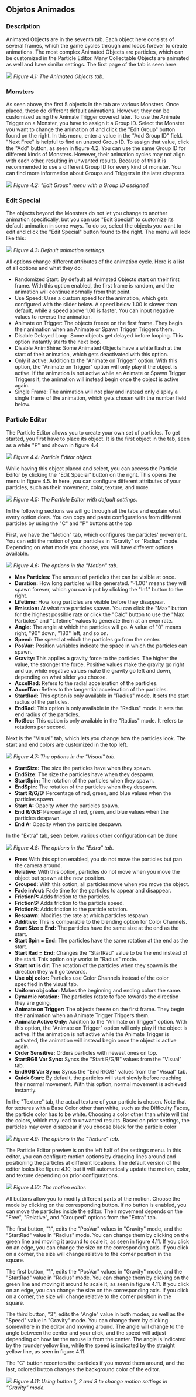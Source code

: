 ## Objetos Animados

### Description
Animated Objects are in the seventh tab. Each object here consists of several frames, which the game cycles through and loops forever to create animations. The most complex Animated Objects are particles, which can be customized in the Particle Editor. Many Collectable Objects are animated as well and have similar settings. The first page of the tab is seen here:

![](https://guia.jorge603.xyz/assets/img/figures/45.png)
*Figure 4.1: The Animated Objects tab.*<br>

### Monsters
As seen above, the first 5 objects in the tab are various Monsters. Once placed, these do different default animations. However, they can be customized using the Animate Trigger covered later. To use the Animate Trigger on a Monster, you have to assign it a Group ID. Select the Monster you want to change the animation of and click the "Edit Group" button found on the right. In this menu, enter a value in the "Add Group ID" field. "Next Free" is helpful to find an unused Group ID. To assign that value, click the "Add" button, as seen in figure 4.2. You can use the same Group ID for different kinds of Monsters. However, their animation cycles may not align with each other, resulting in unwanted results. Because of this it is recommended to use a different Group ID for every kind of monster. You can find more information about Groups and Triggers in the later chapters.

![](https://guia.jorge603.xyz/assets/img/figures/46.png)
*Figure 4.2: "Edit Group" menu with a Group ID assigned.*<br>

### Edit Special
The objects beyond the Monsters do not let you change to another animation specifically, but you can use "Edit Special" to customize its default animation in some ways. To do so, select the objects you want to edit and click the "Edit Special" button found to the right. The menu will look like this:

![](https://guia.jorge603.xyz/assets/img/figures/47.png)
*Figure 4.3: Default animation settings.*<br>

All options change different attributes of the animation cycle. Here is a list of all options and what they do:

- Randomized Start: By default all Animated Objects start on their first frame. With this option enabled, the first frame is random, and the animation will continue normally from that point.
- Use Speed: Uses a custom speed for the animation, which gets configured with the slider below. A speed below 1.00 is slower than default, while a speed above 1.00 is faster. You can input negative values to reverse the animation.
- Animate on Trigger: The objects freeze on the first frame. They begin their animation when an Animate or Spawn Trigger Triggers them.
- Disable Delayed Loop: Some objects get delayed before looping. This option instantly starts the next loop.
- Disable AnimShine: Some Animated Objects have a white flash at the start of their animation, which gets deactivated with this option.
- Only if active: Addition to the "Animate on Trigger" option. With this option, the "Animate on Trigger" option will only play if the object is active. If the animation is not active while an Animate or Spawn Trigger Triggers it, the animation will instead begin once the object is active again.
- Single Frame: The animation will not play and instead only display a single frame of the animation, which gets chosen with the number field below.

### Particle Editor
The Particle Editor allows you to create your own set of particles. To get started, you first have to place its object. It is the first object in the tab, seen as a white "P" and shown in figure 4.4

![](https://guia.jorge603.xyz/assets/img/figures/48.png)
*Figure 4.4: Particle Editor object.*<br>

While having this object placed and select, you can access the Particle Editor by clicking the "Edit Special" button on the right. This opens the menu in figure 4.5. In here, you can configure different attributes of your particles, such as their movement, color, texture, and more.

![](https://guia.jorge603.xyz/assets/img/figures/49.png)
*Figure 4.5: The Particle Editor with default settings.*<br>

In the following sections we will go through all the tabs and explain what every option does. You can copy and paste configurations from different particles by using the "C" and "P" buttons at the top

First, we have the "Motion" tab, which configures the particles' movement. You can edit the motion of your particles in "Gravity" or "Radius" mode. Depending on what mode you choose, you will have different options available.

![](https://guia.jorge603.xyz/assets/img/figures/50.png)
*Figure 4.6: The options in the "Motion" tab.*<br>

- **Max Particles:** The amount of particles that can be visible at once.
- **Duration:** How long particles will be generated. "-1.00" means they will spawn forever, which you can input by clicking the "Inf." button to the right.
- **Lifetime:** How long particles are visible before they disappear.
- **Emission:** At what rate particles spawn. You can click the "Max" button for the highest possible rate or click the "Calc" button to use the "Max Particles" and "Lifetime" values to generate them at an even rate.
- **Angle:** The angle at which the particles will go. A value of "0" means right, "90" down, "180" left, and so on.
- **Speed:** The speed at which the particles go from the center.
- **PosVar:** Position variables indicate the space in which the particles can
spawn.
- **Gravity:** This applies a gravity force to the particles. The higher the value, the stronger the force. Positive values make the gravity go right and up, while negative values make the gravity go left and down, depending on what slider you choose.
- **AccelRad:** Refers to the radial acceleration of the particles.
- **AccelTan:** Refers to the tangential acceleration of the particles.
- **StartRad:** This option is only available in "Radius" mode. It sets the start radius of the particles.
- **EndRad:** This option is only available in the "Radius" mode. It sets the end radius of the particles.
- **RotSec:** This option is only available in the "Radius" mode. It refers to rotations per second.

Next is the "Visual" tab, which lets you change how the particles look. The start and end colors are customized in the top left.

![](https://guia.jorge603.xyz/assets/img/figures/51.png)
*Figure 4.7: The options in the "Visual" tab.*<br>

- **StartSize:** The size the particles have when they spawn.
- **EndSize:** The size the particles have when they despawn.
- **StartSpin:** The rotation of the particles when they spawn.
- **EndSpin:** The rotation of the particles when they despawn.
- **Start R/G/B:** Percentage of red, green, and blue values when the particles spawn.
- **Start A:** Opacity when the particles spawn.
- **End R/G/B:** Percentage of red, green, and blue values when the particles despawn.
- **End A:** Opacity when the particles despawn.

In the "Extra" tab, seen below, various other configuration can be done

![](https://guia.jorge603.xyz/assets/img/figures/52.png)
*Figure 4.8: The options in the "Extra" tab.*<br>

- **Free:** With this option enabled, you do not move the particles but pan the camera around.
- **Relative:** With this option, particles do not move when you move the object but spawn at the new position.
- **Grouped:** With this option, all particles move when you move the object.
- **Fade in/out:** Fade time for the particles to appear and disappear.
- **FrictionP:** Adds friction to the particles.
- **FrictionS:** Adds friction to the particle speed.
- **FrictionR:** Adds friction to the particle rotation.
- **Respawn:** Modifies the rate at which particles respawn.
- **Additive:** This is comparable to the blending option for Color Channels.
- **Start Size = End:** The particles have the same size at the end as the start.
- **Start Spin = End:** The particles have the same rotation at the end as the start.
- **Start Rad = End:** Changes the "StartRad" value to be the end instead of the start. This option only works in "Radius" mode.
- **Start rot is dir:** The rotation of the particles when they spawn is the direction they will go towards.
- **Use obj color:** Particles use Color Channels instead of the color specified in the visual tab.
- **Uniform obj color:** Makes the beginning and ending colors the same.
- **Dynamic rotation:** The particles rotate to face towards the direction they are going.
- **Animate on Trigger:** The objects freeze on the first frame. They begin their animation when an Animate Trigger Triggers them.
- **Animate Active Only:** Addition to the "Animate on Trigger" option. With this option, the "Animate on Trigger" option will only play if the object is active. If the animation is not active while the Animate Trigger is activated, the animation will instead begin once the object is active again.
- **Order Sensitive:** Orders particles with newest ones on top.
- **StartRGB Var Sync:** Syncs the "Start R/G/B" values from the "Visual" tab.
- **EndRGB Var Sync:** Syncs the "End R/G/B" values from the "Visual" tab.
- **Quick Start:** By default, the particles will start slowly before reaching their normal movement. With this option, normal movement is achieved instantly.

In the "Texture" tab, the actual texture of your particle is chosen. Note that for textures with a Base Color other than white, such as the Difficulty Faces, the particle color has to be white. Choosing a color other than white will tint the colors, which may lead to unwanted results. Based on prior settings, the particles may even disappear if you choose black for the particle color

![](https://guia.jorge603.xyz/assets/img/figures/53.png)
*Figure 4.9: The options in the "Texture" tab.*<br>

The Particle Editor preview is on the left half of the settings menu. In this editor, you can configure motion options by dragging lines around and positioning the particles at different locations. The default version of the editor looks like figure 4.10, but it will automatically update the motion, color, and texture depending on prior configurations.

![](https://guia.jorge603.xyz/assets/img/figures/54.png)
*Figure 4.10: The motion editor.*<br>

All buttons allow you to modify different parts of the motion. Choose the mode by clicking on the corresponding button. If no button is enabled, you can move the particles inside the editor. Their movement depends on the "Free", "Relative", and "Grouped" options from the "Extra" tab.

The first button, "1", edits the "PosVar" values in "Gravity" mode, and the "StartRad" value in "Radius" mode. You can change them by clicking on the green line and moving it around to scale it, as seen in figure 4.11. If you click on an edge, you can change the size on the corresponding axis. If you click on a corner, the size will change relative to the corner position in the square.

The first button, "1", edits the "PosVar" values in "Gravity" mode, and the "StartRad" value in "Radius" mode. You can change them by clicking on the green line and moving it around to scale it, as seen in figure 4.11. If you click on an edge, you can change the size on the corresponding axis. If you click on a corner, the size will change relative to the corner position in the square.

The third button, "3", edits the "Angle" value in both modes, as well as the "Speed" value in "Gravity" mode. You can change them by clicking somewhere in the editor and moving around. The angle will change to the angle between the center and your click, and the speed will adjust depending on how far the mouse is from the center. The angle is indicated by the rounder yellow line, while the speed is indicated by the straight yellow line, as seen in figure 4.11.

The "C" button recenters the particles if you moved them around, and the last, colored button changes the background color of the editor.

![](https://guia.jorge603.xyz/assets/img/figures/55.png)
*Figure 4.11: Using button 1, 2 and 3 to change motion settings in "Gravity" mode.*<br>
